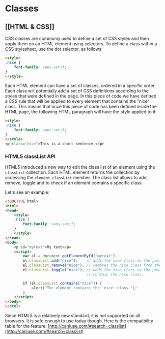 # Classes
[[HTML & CSS]]
---

CSS classes are commonly used to define a set of CSS styles and then apply them on an HTML element using selectors. To define a class within a CSS stylesheet, use the dot selector, as follows:

```html
<style>
.nice {
    font-family: sans-serif;
}
</style>
```

Each HTML element can have a set of classes, ordered in a specific order. Each class will potentially add a set of CSS definitions according to the styles that were defined in the page. In this piece of code we have defined a CSS rule that will be applied to every element that contains the "nice" class. This means that once this piece of code has been defined inside the HTML page, the following HTML paragraph will have the style applied to it:

```html
<style>
.nice {
    font-family: sans-serif;
}
</style>
<p class="nice">This is a short sentence.</p>
```

### HTML5 classList API

HTML5 introduced a new way to edit the class list of an element using the `classList` collection. Each HTML element returns the collection by accessing the `element.classList` member. The class list allows to add, remove, toggle and to check if an element contains a specific class.

Let's see an example:

```html
<!DOCTYPE html>
<html>
<head>
    <style>
    .nice {
        font-family: sans-serif;
    }
    </style>
</head>
<body>
    <p id="mytext">My text</p>
    <script>
        var el = document.getElementById("mytext");
        el.classList.add("nice");    // adds the nice class to the paragraph
        el.classList.remove("nice"); // removes the nice class from the paragraph
        el.classList.toggle("nice"); // adds the nice class to the paragraph again, since it does not currently
                                     // contain the nice class.

        if (el.classList.contains("nice")) {
            alert("The element contains the 'nice' class.");
        }
    </script>
</body>
</html>
```

Since HTML5 is a relatively new standard, it is not supported on all browsers. It is safe enough to use today though. Here is the compatibility table for the feature: [http://caniuse.com/#search=classlist](http://caniuse.com/#search=classlist)